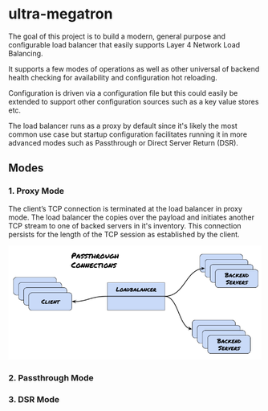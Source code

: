 # ultra-megatron
The goal of this project is to build a modern, general purpose and configurable
load balancer that easily supports Layer 4 Network Load Balancing.

It supports a few modes of operations as well as other universal of backend
health checking for availability and configuration hot reloading.

Configuration is driven via a configuration file but this could easily be
extended to support other configuration sources such as a key value stores etc.

The load balancer runs as a proxy by default since it's likely the most common
use case but startup configuration facilitates running it in more advanced modes
such as Passthrough or Direct Server Return (DSR).

## Modes
### 1. Proxy Mode
The client’s TCP connection is terminated at the load balancer in proxy mode.
The load balancer the copies over the payload and initiates another TCP stream
to one of backed servers in it's inventory. This connection persists for the
length of the TCP session as established by the client.

![binary tree](/res/img/lb-proxy-mode.png)

### 2. Passthrough Mode
### 3. DSR Mode
<!-- - Stats page (at /stats) with basic connection/bytes counters and backend server pool statuses
- Dynamic configuration re-loading of backend servers and associated weights. Configuration is loaded via a .toml file (see sample.toml for a full example).
- Tcp-based health checking of backend servers at a configured interval. If a server fails its health check it will be automatically removed from selection and added back once its health checks are successful. -->
